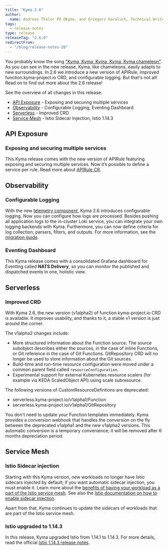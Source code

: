 ```yaml
---
title: "Kyma 2.6"
author:
  name: Andreas Thaler PO @Kyma, and Grzegorz Karaluch, Technical Writer @Kyma"
tags:
  - release-notes 
type: release 
releaseTag: "2.6.0"
redirectFrom:
  - "/blog/release-notes-26"
---
```


You probably know the song ["Kyma, Kyma, Kyma, Kyma, Kyma chameleon"](https://www.youtube.com/watch?v=JmcA9LIIXWw). As you can see in the new release, Kyma, like chameleons, easily adapts to new surroundings. In 2.6 we introduce a new version of APIRule, improved function.kyma-project.io CRD, and configurable logging. But that's not all! Read on to find out more about the 2.6 release!

<!-- overview -->

See the overview of all changes in this release:

- [API Exposure](#api-exposure) -  Exposing and securing multiple services
- [Observability](#observability) - Configurable Logging, Eventing Dashboard
- [Serverless](#serverless) - Improved CRD
- [Service Mesh](#service-mesh) - Istio Sidecar Injection, Istio 1.14.3


## API Exposure

### Exposing and securing multiple services

This Kyma release comes with the new version of APIRule featuring exposing and securing multiple services. Now it’s possible to define a service per rule. Read more about [APIRule CR](https://kyma-project.io/docs/kyma/latest/05-technical-reference/00-custom-resources/apix-01-apirule).

## Observability

### Configurable Logging

With the new [telemetry component](https://kyma-project.io/docs/kyma/main/01-overview/main-areas/observability/obsv-04-telemetry-in-kyma/), Kyma 2.6 introduces configurable logging. Now you can configure how logs are processed. Besides pushing all application logs to the in-cluster Loki service, you can integrate your own logging backends with Kyma. Furthermore, you can now define criteria for log collection, parsers, filters, and outputs. 
For more information, see the [migration guide]().

### Eventing Dashboard

This Kyma release comes with a consolidated Grafana dashboard for Eventing called **NATS Delivery**, so you can monitor the published and dispatched events in one, holistic view.

## Serverless

### Improved CRD

With Kyma 2.6, the new version (v1alpha2) of function.kyma-project.io CRD is available. It improves usability, and thanks to it, a stable v1 version is just around the corner.

The v1alpha2 changes include:

* More structured information about the Function source.  The source subobject describes either the sources, in the case of inline Functions, or Git reference in the case of Git Functions. GitRepository CRD will no longer be used to store information about the Git sources.
* Build-time and run-time resource configuration were moved under a common parent field called `resourceConfiguration`.
* Experimental support for external Kubernetes resource scalers (for example via KEDA ScaledObject API) using scale subresource.

The following versions of CustomResourceDefintions are deprecated:
* serverless.kyma-project.io/v1alpha1/Function
* serverless.kyma-project.io/v1alpha1/GitRepository

You don't need to update your Function templates immediately. Kyma provides a conversion webhook that handles the conversion on the fly between the deprecated v1alpha1 and the new v1alpha2 versions. This automatic conversion is a temporary convenience; it will be removed after 6 months depreciation period.

## Service Mesh

### Istio Sidecar injection

Starting with this Kyma version, new workloads no longer have Istio sidecars injected by default; if you want automatic sidecar injection, you must enable it. Learn more about the [benefits of having your workload as a part of the Istio service mesh](https://kyma-project.io/docs/kyma/latest/01-overview/main-areas/service-mesh/smsh-03-istio-sidecars-in-kyma/). See also the [Istio documentation on how to enable sidecar injection](https://istio.io/latest/docs/setup/additional-setup/sidecar-injection/). 
  
Apart from that, Kyma continues to update the sidecars of workloads that are part of the Istio service mesh.

### Istio upgraded to 1.14.3

In this release, Kyma upgraded Istio from 1.14.1 to 1.14.3. For more details, read the official [Istio 1.14.3 release notes](https://istio.io/latest/news/releases/1.14.x/announcing-1.14.3/).
